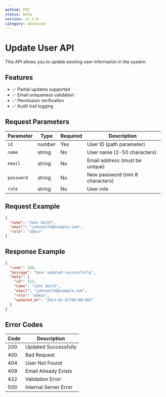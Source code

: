 ```yaml
---
method: PUT
status: beta
version: v1.1.0
category: advanced
---
```


# Update User API

This API allows you to update existing user information in the system.

## Features

- ✅ Partial updates supported
- ✅ Email uniqueness validation
- ✅ Permission verification
- ✅ Audit trail logging

## Request Parameters

| Parameter | Type | Required | Description |
|-----------|------|----------|-------------|
| `id` | number | Yes | User ID (path parameter) |
| `name` | string | No | User name (2-50 characters) |
| `email` | string | No | Email address (must be unique) |
| `password` | string | No | New password (min 8 characters) |
| `role` | string | No | User role |

## Request Example

```json
{
  "name": "John Smith",
  "email": "johnsmith@example.com",
  "role": "admin"
}
```

## Response Example

```json
{
  "code": 200,
  "message": "User updated successfully",
  "data": {
    "id": 123,
    "name": "John Smith",
    "email": "johnsmith@example.com",
    "role": "admin",
    "updated_at": "2023-01-01T00:00:00Z"
  }
}
```

## Error Codes

| Code | Description |
|------|-------------|
| 200 | Updated Successfully |
| 400 | Bad Request |
| 404 | User Not Found |
| 409 | Email Already Exists |
| 422 | Validation Error |
| 500 | Internal Server Error | 